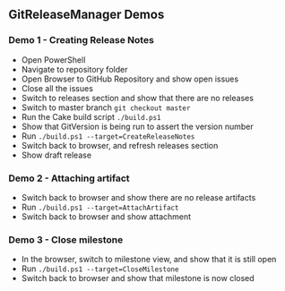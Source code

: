 ## GitReleaseManager Demos

### Demo 1 - Creating Release Notes

* Open PowerShell
* Navigate to repository folder
* Open Browser to GitHub Repository and show open issues
* Close all the issues
* Switch to releases section and show that there are no releases
* Switch to master branch `git checkout master`
* Run the Cake build script `./build.ps1`
* Show that GitVersion is being run to assert the version number
* Run `./build.ps1 --target=CreateReleaseNotes`
* Switch back to browser, and refresh releases section
* Show draft release

### Demo 2 - Attaching artifact

* Switch back to browser and show there are no release artifacts
* Run `./build.ps1 --target=AttachArtifact`
* Switch back to browser and show attachment


### Demo 3 - Close milestone

* In the browser, switch to milestone view, and show that it is still open
* Run `./build.ps1 --target=CloseMilestone`
* Switch back to browser and show that milestone is now closed